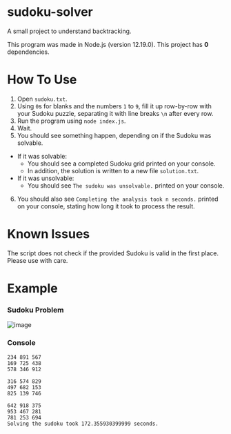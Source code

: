 # sudoku-solver
A small project to understand backtracking.

This program was made in Node.js (version 12.19.0).
This project has **0** dependencies.

# How To Use
1. Open `sudoku.txt`.
2. Using `0`s for blanks and the numbers `1` to `9`, fill it up row-by-row with your Sudoku puzzle, separating it with line breaks `\n` after every row.
3. Run the program using `node index.js`.
4. Wait.
5. You should see something happen, depending on if the Sudoku was solvable.
  - If it was solvable:
    - You should see a completed Sudoku grid printed on your console.
    - In addition, the solution is written to a new file `solution.txt`.
  - If it was unsolvable:
    - You should see `The sudoku was unsolvable.` printed on your console.
6. You should also see `Completing the analysis took n seconds.` printed on your console, stating how long it took to process the result.

# Known Issues
The script does not check if the provided Sudoku is valid in the first place. Please use with care.

# Example
### Sudoku Problem
![image](https://user-images.githubusercontent.com/9843579/118370960-bf30a180-b5dc-11eb-832e-e349b1f4f43e.png)
### Console
```$ node index.js
234 891 567
169 725 438
578 346 912

316 574 829
497 682 153
825 139 746

642 918 375
953 467 281
781 253 694
Solving the sudoku took 172.355930399999 seconds.
```
